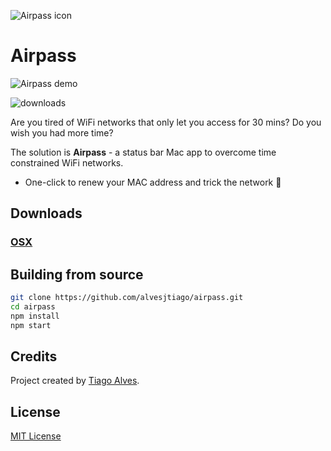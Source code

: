 ![Airpass icon](https://user-images.githubusercontent.com/407470/36247877-281b38a2-1268-11e8-8a11-016df1abd6e9.png)

# Airpass

![Airpass demo](https://user-images.githubusercontent.com/407470/36416324-5538a986-165b-11e8-97c2-08ea5a182028.gif)

![downloads](https://img.shields.io/github/downloads/alvesjtiago/airpass/total.svg)

Are you tired of WiFi networks that only let you access for 30 mins? Do you wish you had more time?

The solution is **Airpass** - a status bar Mac app to overcome time constrained WiFi networks.

- One-click to renew your MAC address and trick the network 🤖

## Downloads

### [OSX](https://github.com/alvesjtiago/airpass/releases/tag/1.0.1)

## Building from source

```bash
git clone https://github.com/alvesjtiago/airpass.git
cd airpass
npm install
npm start
```

## Credits

Project created by [Tiago Alves](http://tiagoalves.me).

## License

[MIT License](LICENSE.md)
